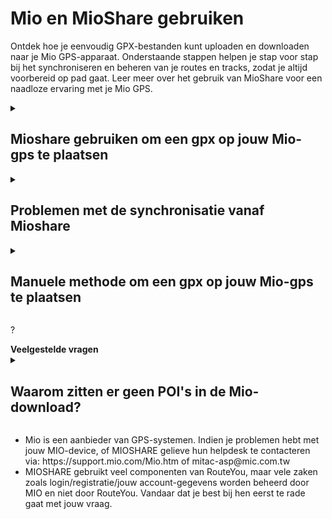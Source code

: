 # Mio en MioShare gebruiken

Ontdek hoe je eenvoudig GPX-bestanden kunt uploaden en downloaden naar je Mio GPS-apparaat. Onderstaande stappen helpen je stap voor stap bij het synchroniseren en beheren van je routes en tracks, zodat je altijd voorbereid op pad gaat. Leer meer over het gebruik van MioShare voor een naadloze ervaring met je Mio GPS.

<div class="details-container">
    <details>
        <summary>
            <h2 ><b>Mioshare gebruiken om een gpx op jouw Mio-gps te plaatsen</b></h2>
        </summary>
        <div class="padding-2rem">
            <p>
                Deze methode wordt aanbevolen door MIO zelf maar is momenteel enkel bruikbaar voor de meest recente toestellen van de CycloTM Discover Series. </p>
                <ol>
                    <li>Ga naar <a href="https://www.mioshare.com"> www.mioshare.com</a></li>
                    <li>Meld je aan of schrijf je in</li>
                    <li>Klik op de oranje knop rechtsboven en selecteer Account</li>
                    <li>Ga naar de Synchronisatie-instellingen</li>
                    <li>Klik naast het RouteYou-logo op Mijn account koppelen om verbinding te maken met RouteYou</li>
                    <li>Geef het mailadres van je RouteYou-account in en maak de link</li>
                    <li>Je ontvangt nu een e-mail van RouteYou met een link om de verbinding te vervolledigen</li>
                    <li>A. MIO DISCOVER PLUS: Draadloze synchronisatie kan enkel met de Discover Plus. Controleer op het toestel of de wifi-sync functie is ingeschakeld via Hoofdmenu > Instellingen > WIFI-sync.. </br>
        B. MIO DISCOVER: Voor de Discover verloopt de synchronisatie via de CycloAgent software van Mio. Na inloggen te downloaden via www.mioshare.com/help. Sluit nu je toestel aan op jouw pc via een USB-kabel en open de CycloAgent Software. Daarna zal gecontroleerd worden of er nieuwe routes beschikbaar zijn om overgezet te worden.</li>
                    <li>Je kan nu je routes raadplegen vanaf je toestel via Tours</li>
                </ol>
         <p>Of bekijk <a href="https://youtu.be/JoClQMWOEUU?t=67">deze video</a> om te zien hoe het moet. 
        Opgelet! Je Cyclo-opnames worden nu ook gesynchroniseerd met je RouteYou-account.
        Als deze automatische methode faalt, kan je de manuele methode gebruiken.
        </p>
        </div>
    </details>
    <details>
        <summary>
            <h2><b>Problemen met de synchronisatie vanaf Mioshare</b></h2>
        </summary>
        <div class="padding-2rem">
        <p>
            Er zijn enkele stappen die je kan ondernemen mocht je problemen ervaren met de synchronisatie met Mioshare:
            <ol>
                <li>Meld je even opnieuw af op Mioshare en probeer even opnieuw</li>
                <li>Ga naar de Synchronisatie-instellingen, ontkoppel RouteYou en koppel opnieuw RouteYou en Mioshare</li>
            <ol>
        </p>
        </div>
    </details>
    <details>
        <summary>
            <h2><b>Manuele methode om een gpx op jouw Mio-gps te plaatsen</b></h2>
        </summary>
        <div class="padding-rem">
        <p>
            Deze methode geldt enkel voor de volgende toestellen :Mio Cyclo305 (& andere toestellen van de Cyclo-reeks)</br>
            Stap 1: Download een gpx van de RouteYou-website naar jouw pc
            <ul>
                <li>Ga naar de RouteYou-website & selecteer een route + selecteer de downloadpagina van die route (<a href="https://www.routeyou.com/route/products/213596/car-and-motorcycle-route-hannibal-s-route-of-invasion.en">bekijk hier een voorbeeld van een downloadpagina</a>)</li>
                <li>Klik op de gpx-file op de downloadpagina om die op jouw pc te plaatsen</li>
                <li>Klik op de gpx-file op de downloadpagina om die op jouw pc te plaatsen</li>
            </ul>
            <p>Stap 2: Connecteer jouw Mio-gps met jouw pc</p>
            <ul>
                <li>Connecteer een mini-USB/USB-kabel van jouw Mio-gps naar jouw pc</li>
                <li>Schakel jouw Mio-gps aan</li>
            </ul>
            <p>Stap 3: Kopieer de gpx op jouw Mio-gps</p>
            <ul>
                <li>Activeer Windows File Manager (shortcut WindowsButton + e)</li>
                <li>Je zal zien dat je twee extra locaties hebt: devices with Removable Storage: Mio_system(X) en Mio_data (Y). X en Y zijn enkel voorbeelden van de mogelijke namen.</li>
                <li>Selecteer Mio_data</li>
                <li>Selecteer de sub-directory op Mio_data waar de TRACKs bewaard worden. Dit is /Dodge/tracks/</li>
                <li>Kopieer het bestand dat je opgeslagen hebt in Stap 1 naar deze directory</li>
                <li>Ontkoppel de gps van de pc</li>
            </ul>
            <p>Stap 4: Selecteer de track op jouw Mio-gps</p>
            <ul>
                <li>Selecteer Navigate op het Home-menu van de Mio-gps</li>
                <li>Selecteer Tracks op het Navigate-menu van de Mio-gps</li>
                <li>Je zal nu een lijst van tracks zien, waaronder deze die je zonet hebt gedownload. Klik op die route (track) en vervolg verder de opties op het toestel</li>
            </ul>
        </p>
        </div>
    </details>
</div>

<div class="faq-container">
    <p class="question-mark-circle">?</P><b>Veelgestelde vragen</b>
    <details>
        <summary>
            <h2><b>Waarom zitten er geen POI's in de Mio-download?</b></h2>
        </summary>
        <p>
        Mio-toestellen maken geen gebruik POI-informatie om waypoints langs jouw route te tonen. Daarom wordt deze informatie niet opgenomen in de Mio-downloadoptie.
        </p>
    </details>
</div>
<div class="lightbluewarning">
    <ul>
        <li>Mio is een aanbieder van GPS-systemen. Indien je problemen hebt met jouw MIO-device, of MIOSHARE gelieve hun helpdesk te contacteren via: https://support.mio.com/Mio.htm of mitac-asp@mic.com.tw</li>
        <li>MIOSHARE gebruikt veel componenten van RouteYou, maar vele zaken zoals login/registratie/jouw account-gegevens worden beheerd door MIO en niet door RouteYou. Vandaar dat je best bij hen eerst te rade gaat met jouw vraag.</li>
    </ul>
</div>